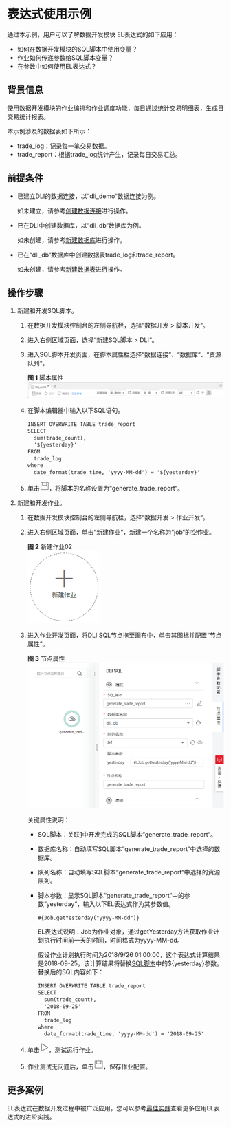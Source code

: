 # 表达式使用示例<a name="dgc_01_0502"></a>

通过本示例，用户可以了解数据开发模块 EL表达式的如下应用：

-   如何在数据开发模块的SQL脚本中使用变量？
-   作业如何传递参数给SQL脚本变量？
-   在参数中如何使用EL表达式？

## 背景信息<a name="zh-cn_topic_0133127285_section16580152815418"></a>

使用数据开发模块的作业编排和作业调度功能，每日通过统计交易明细表，生成日交易统计报表。

本示例涉及的数据表如下所示：

-   trade\_log：记录每一笔交易数据。
-   trade\_report：根据trade\_log统计产生，记录每日交易汇总。

## 前提条件<a name="zh-cn_topic_0133127285_section128686719404"></a>

-   已建立DLI的数据连接，以“dli\_demo“数据连接为例。

    如未建立，请参考[创建数据连接](创建数据连接.md)进行操作。

-   已在DLI中创建数据库，以“dli\_db“数据库为例。

    如未创建，请参考[新建数据库](新建数据库.md)进行操作。

-   已在“dli\_db“数据库中创建数据表trade\_log和trade\_report。

    如未创建，请参考[新建数据表](新建数据表.md)进行操作。


## 操作步骤<a name="zh-cn_topic_0133127285_section1971618201419"></a>

1.  <a name="zh-cn_topic_0133127285_li659355023719"></a>新建和开发SQL脚本。
    1.  在数据开发模块控制台的左侧导航栏，选择“数据开发  \>  脚本开发“。
    2.  进入右侧区域页面，选择“新建SQL脚本  \>  DLI“。
    3.  进入SQL脚本开发页面，在脚本属性栏选择“数据连接“、“数据库“、“资源队列“。

        **图 1**  脚本属性<a name="zh-cn_topic_0133127285_fig121751607420"></a>  
        ![](figures/脚本属性.png "脚本属性")

    4.  <a name="zh-cn_topic_0133127285_li1224033195516"></a>在脚本编辑器中输入以下SQL语句。

        ```
        INSERT OVERWRITE TABLE trade_report
        SELECT
          sum(trade_count),
          '${yesterday}'
        FROM
          trade_log
        where
          date_format(trade_time, 'yyyy-MM-dd') = '${yesterday}'
        ```

    5.  单击![](figures/icon-dlf-save-50.png)，将脚本的名称设置为“generate\_trade\_report“。

2.  新建和开发作业。
    1.  在数据开发模块控制台的左侧导航栏，选择“数据开发  \>  作业开发“。
    2.  进入右侧区域页面，单击“新建作业“，新建一个名称为“job“的空作业。

        **图 2**  新建作业02<a name="zh-cn_topic_0133127285_fig1464616621115"></a>  
        ![](figures/新建作业02.png "新建作业02")

    3.  进入作业开发页面，将DLI SQL节点拖至画布中，单击其图标并配置“节点属性“。

        **图 3**  节点属性<a name="zh-cn_topic_0133127285_fig3988916133912"></a>  
        ![](figures/节点属性.png "节点属性")

        关键属性说明：

        -   SQL脚本：关联[1](#zh-cn_topic_0133127285_li659355023719)中开发完成的SQL脚本“generate\_trade\_report“。
        -   数据库名称：自动填写SQL脚本“generate\_trade\_report“中选择的数据库。
        -   队列名称：自动填写SQL脚本“generate\_trade\_report“中选择的资源队列。
        -   脚本参数：显示SQL脚本“generate\_trade\_report“中的参数“yesterday“，输入以下EL表达式作为其参数值。

            ```
            #{Job.getYesterday("yyyy-MM-dd")}
            ```

            EL表达式说明：Job为作业对象，通过getYesterday方法获取作业计划执行时间前一天的时间，时间格式为yyyy-MM-dd。

            假设作业计划执行时间为2018/9/26 01:00:00，这个表达式计算结果是2018-09-25，该计算结果将替换[SQL脚本](#zh-cn_topic_0133127285_li1224033195516)中的$\{yesterday\}参数。替换后的SQL内容如下：

            ```
            INSERT OVERWRITE TABLE trade_report
            SELECT
              sum(trade_count),
              '2018-09-25'
            FROM
              trade_log
            where
              date_format(trade_time, 'yyyy-MM-dd') = '2018-09-25'
            ```

    4.  单击![](figures/icon-dlf-job_test.png)，测试运行作业。
    5.  作业测试无问题后，单击![](figures/icon-dlf-save-50.png)，保存作业配置。


## 更多案例<a name="section1232012306537"></a>

EL表达式在数据开发过程中被广泛应用，您可以参考[最佳实践](https://support.huaweicloud.com/bestpractice-dgc/dgc_05_0100.html)查看更多应用EL表达式的进阶实践。

